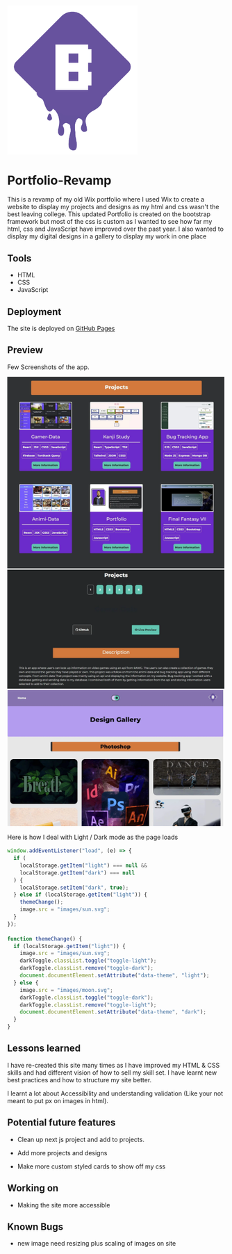 <img src="images/logo.png" width="300">

# Portfolio-Revamp

This is a revamp of my old Wix portfolio where I used Wix to create a website to display my projects and designs as my html and css wasn't the best leaving college. This updated Portfolio is created on the bootstrap framework but most of the css is custom as I wanted to see how far my html, css and JavaScript have improved over the past year. I also wanted to display my digital designs in a gallery to display my work in one place

## Tools

- HTML
- CSS
- JavaScript

## Deployment

The site is deployed on [GitHub Pages](https://brendononeill.github.io/Portfolio-Revamp/)

## Preview

Few Screenshots of the app.

<img src="images/port1.webp" width="500">
<img src="images/port2.webp" width="500">
<img src="images/port3.webp" width="500">

Here is how I deal with Light / Dark mode as the page loads

```javascript
window.addEventListener("load", (e) => {
  if (
    localStorage.getItem("light") === null &&
    localStorage.getItem("dark") === null
  ) {
    localStorage.setItem("dark", true);
  } else if (localStorage.getItem("light")) {
    themeChange();
    image.src = "images/sun.svg";
  }
});

function themeChange() {
  if (localStorage.getItem("light")) {
    image.src = "images/sun.svg";
    darkToggle.classList.toggle("toggle-light");
    darkToggle.classList.remove("toggle-dark");
    document.documentElement.setAttribute("data-theme", "light");
  } else {
    image.src = "images/moon.svg";
    darkToggle.classList.toggle("toggle-dark");
    darkToggle.classList.remove("toggle-light");
    document.documentElement.setAttribute("data-theme", "dark");
  }
}
```

## Lessons learned

I have re-created this site many times as I have improved my HTML & CSS skills and had different vision of how to sell my skill set. I have learnt new best practices and how to structure my site better.

I learnt a lot about Accessibility and understanding validation (Like your not meant to put px on images in html).

## Potential future features
- Clean up next js project and add to projects. 

- Add more projects and designs
- Make more custom styled cards to show off my css


## Working on


- Making the site more accessible

## Known Bugs
- new image need resizing plus scaling of images on site 

